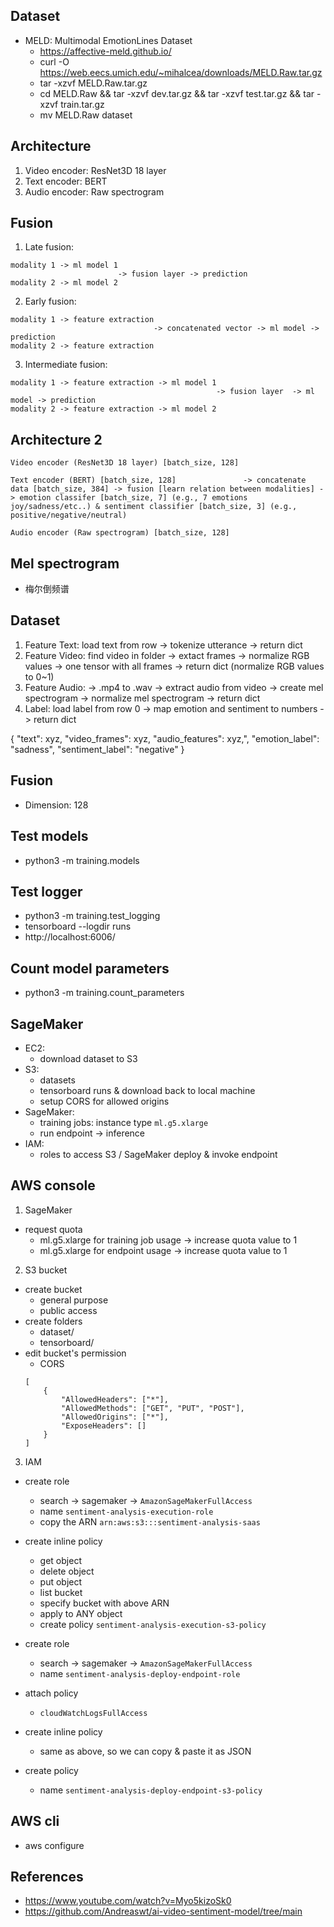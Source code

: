 ## Dataset

- MELD: Multimodal EmotionLines Dataset
    - https://affective-meld.github.io/
    - curl -O https://web.eecs.umich.edu/~mihalcea/downloads/MELD.Raw.tar.gz
    - tar -xzvf MELD.Raw.tar.gz
    - cd MELD.Raw && tar -xzvf dev.tar.gz && tar -xzvf test.tar.gz && tar -xzvf train.tar.gz
    - mv MELD.Raw dataset

## Architecture
1. Video encoder: ResNet3D 18 layer
2. Text encoder: BERT
3. Audio encoder: Raw spectrogram

## Fusion
1. Late fusion:
```
modality 1 -> ml model 1
                        -> fusion layer -> prediction
modality 2 -> ml model 2
```

2. Early fusion:
```
modality 1 -> feature extraction 
                                -> concatenated vector -> ml model -> prediction
modality 2 -> feature extraction
```

3. Intermediate fusion:
```
modality 1 -> feature extraction -> ml model 1
                                              -> fusion layer  -> ml model -> prediction
modality 2 -> feature extraction -> ml model 2
```

## Architecture 2
```
Video encoder (ResNet3D 18 layer) [batch_size, 128]

Text encoder (BERT) [batch_size, 128]               -> concatenate data [batch_size, 384] -> fusion [learn relation between modalities] -> emotion classifer [batch_size, 7] (e.g., 7 emotions joy/sadness/etc..) & sentiment classifier [batch_size, 3] (e.g., positive/negative/neutral)

Audio encoder (Raw spectrogram) [batch_size, 128]

```

## Mel spectrogram
- 梅尔倒频谱

## Dataset

1. Feature Text: load text from row -> tokenize utterance -> return dict
2. Feature Video: find video in folder -> extact frames -> normalize RGB values -> one tensor with all frames -> return dict (normalize RGB values to 0~1)
3. Feature Audio: -> .mp4 to .wav -> extract audio from video -> create mel spectrogram -> normalize mel spectrogram -> return dict
4. Label: load label from row 0 -> map emotion and sentiment to numbers -> return dict

{
    "text": xyz,
    "video_frames": xyz,
    "audio_features": xyz,",
    "emotion_label": "sadness",
    "sentiment_label": "negative"
}

## Fusion
- Dimension: 128

## Test models
- python3 -m training.models

## Test logger
- python3 -m training.test_logging
- tensorboard --logdir runs
- http://localhost:6006/

## Count model parameters
- python3 -m training.count_parameters

## SageMaker
- EC2:
    - download dataset to S3
- S3:
    - datasets
    - tensorboard runs & download back to local machine
    - setup CORS for allowed origins
- SageMaker:
    - training jobs: instance type `ml.g5.xlarge`
    - run endpoint -> inference
- IAM:
    - roles to access S3 / SageMaker deploy & invoke endpoint

## AWS console
1. SageMaker
- request quota
    - ml.g5.xlarge for training job usage -> increase quota value to 1
    - ml.g5.xlarge for endpoint usage -> increase quota value to 1

2. S3 bucket
- create bucket
    - general purpose
    - public access
- create folders
    - dataset/
    - tensorboard/
- edit bucket's permission
    - CORS
    ```
    [
        {
            "AllowedHeaders": ["*"],
            "AllowedMethods": ["GET", "PUT", "POST"],
            "AllowedOrigins": ["*"],
            "ExposeHeaders": []
        }
    ]
    ```

3. IAM
- create role
    - search -> sagemaker -> `AmazonSageMakerFullAccess`
    - name `sentiment-analysis-execution-role`
    - copy the ARN `arn:aws:s3:::sentiment-analysis-saas`
- create inline policy
    - get object
    - delete object
    - put object
    - list bucket
    - specify bucket with above ARN
    - apply to ANY object
    - create policy `sentiment-analysis-execution-s3-policy`

- create role
    - search -> sagemaker -> `AmazonSageMakerFullAccess`
    - name `sentiment-analysis-deploy-endpoint-role`
- attach policy
    - `cloudWatchLogsFullAccess`
- create inline policy
    - same as above, so we can copy & paste it as JSON

- create policy
    - name `sentiment-analysis-deploy-endpoint-s3-policy`


## AWS cli
- aws configure


## References
- https://www.youtube.com/watch?v=Myo5kizoSk0
- https://github.com/Andreaswt/ai-video-sentiment-model/tree/main